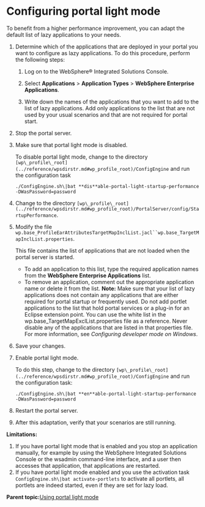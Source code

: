 # Configuring portal light mode 

To benefit from a higher performance improvement, you can adapt the default list of lazy applications to your needs.

1.  Determine which of the applications that are deployed in your portal you want to configure as lazy applications. To do this procedure, perform the following steps:

    1.  Log on to the WebSphere® Integrated Solutions Console.

    2.  Select **Applications** \> **Application Types** \> **WebSphere Enterprise Applications**.

    3.  Write down the names of the applications that you want to add to the list of lazy applications. Add only applications to the list that are not used by your usual scenarios and that are not required for portal start.

2.  Stop the portal server.

3.  Make sure that portal light mode is disabled.

    To disable portal light mode, change to the directory `[wp\_profile\_root](../reference/wpsdirstr.md#wp_profile_root)/ConfigEngine` and run the configuration task

    ```
    ./ConfigEngine.sh\|bat **dis**able-portal-light-startup-performance -DWasPassword=password
    ```

4.  Change to the directory `[wp\_profile\_root](../reference/wpsdirstr.md#wp_profile_root)/PortalServer/config/StartupPerformance`.

5.  Modify the file `wp.base_ProfileEarAttributesTargetMapInclList.jacl``wp.base_TargetMapInclList.properties`.

    This file contains the list of applications that are not loaded when the portal server is started.

    -   To add an application to this list, type the required application names from the **WebSphere Enterprise Applications** list.
    -   To remove an application, comment out the appropriate application name or delete it from the list.
    **Note:** Make sure that your list of lazy applications does not contain any applications that are either required for portal startup or frequently used. Do not add portlet applications to the list that hold portal services or a plug-in for an Eclipse extension point. You can use the white list in the wp.base\_TargetMapExclList.properties file as a reference. Never disable any of the applications that are listed in that properties file. For more information, see *Configuring developer mode on Windows*.

6.  Save your changes.

7.  Enable portal light mode.

    To do this step, change to the directory `[wp\_profile\_root](../reference/wpsdirstr.md#wp_profile_root)/ConfigEngine` and run the configuration task:

    ```
    ./ConfigEngine.sh\|bat **en**able-portal-light-startup-performance -DWasPassword=password
    ```

8.  Restart the portal server.

9.  After this adaptation, verify that your scenarios are still running.


**Limitations:**

1.  If you have portal light mode that is enabled and you stop an application manually, for example by using the WebSphere Integrated Solutions Console or the wsadmin command-line interface, and a user then accesses that application, that applications are restarted.
2.  If you have portal light mode enabled and you use the activation task `ConfigEngine.sh\|bat activate-portlets` to activate all portlets, all portlets are indeed started, even if they are set for lazy load.

**Parent topic:**[Using portal light mode ](../admin-system/portal_light_mode.md)

